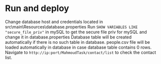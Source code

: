 # Run and deploy

Change database host and credentials located in src\main\Resources\database.properties
Run `SHOW VARIABLES LIKE "secure_file_priv"` in mySQL to get the secure file priv for mySQL and change it in database.properties
Database table will be created automatically  if there is no such table in database.
people.csv file will be loaded automatically in database in case database table contains 0 rows.
Navigate to `http://ip:port/MahmoudTask/contact/list` to check the contact list.